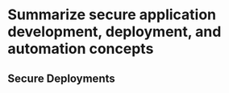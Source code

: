 # Summarize secure application development, deployment, and automation concepts

## Secure Deployments
